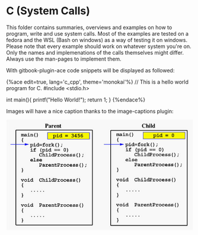 # C (System Calls)

This folder contains summaries, overviews and examples on how to program, write and use system calls. Most of the examples are tested on a fedora and the WSL (Bash on windows) as a way of testing it on windows. Please note that every example should work on whatever system you're on. Only the names and implemenations of the calls themselves might differ. Always use the man-pages to implement them.

 
With gitbook-plugin-ace code snippets will be displayed as followed:

{%ace edit=true, lang='c_cpp', theme='monokai'%}
// This is a hello world program for C.
#include <stdio.h>

int main(){
  printf("Hello World!");
  return 1;
}
{%endace%}

Images will have a nice caption thanks to the image-captions plugin:

![Forking to create child processes](../images/fork.jpg)